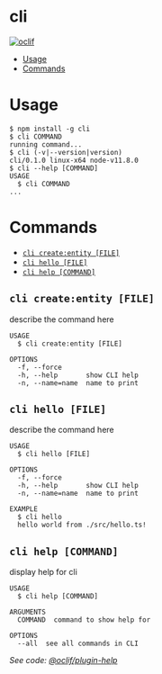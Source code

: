 cli
===



[![oclif](https://img.shields.io/badge/cli-oclif-brightgreen.svg)](https://oclif.io)

<!-- toc -->
* [Usage](#usage)
* [Commands](#commands)
<!-- tocstop -->
# Usage
<!-- usage -->
```sh-session
$ npm install -g cli
$ cli COMMAND
running command...
$ cli (-v|--version|version)
cli/0.1.0 linux-x64 node-v11.8.0
$ cli --help [COMMAND]
USAGE
  $ cli COMMAND
...
```
<!-- usagestop -->
# Commands
<!-- commands -->
* [`cli create:entity [FILE]`](#cli-createentity-file)
* [`cli hello [FILE]`](#cli-hello-file)
* [`cli help [COMMAND]`](#cli-help-command)

## `cli create:entity [FILE]`

describe the command here

```
USAGE
  $ cli create:entity [FILE]

OPTIONS
  -f, --force
  -h, --help       show CLI help
  -n, --name=name  name to print
```

## `cli hello [FILE]`

describe the command here

```
USAGE
  $ cli hello [FILE]

OPTIONS
  -f, --force
  -h, --help       show CLI help
  -n, --name=name  name to print

EXAMPLE
  $ cli hello
  hello world from ./src/hello.ts!
```

## `cli help [COMMAND]`

display help for cli

```
USAGE
  $ cli help [COMMAND]

ARGUMENTS
  COMMAND  command to show help for

OPTIONS
  --all  see all commands in CLI
```

_See code: [@oclif/plugin-help](https://github.com/oclif/plugin-help/blob/v2.1.6/src/commands/help.ts)_
<!-- commandsstop -->
